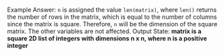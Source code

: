 Example Answer:
`n` is assigned the value `len(matrix)`, where `len()` returns the number of rows in the matrix, which is equal to the number of columns since the matrix is square. Therefore, `n` will be the dimension of the square matrix. The other variables are not affected. 
Output State: **matrix is a square 2D list of integers with dimensions n x n, where n is a positive integer**